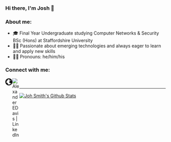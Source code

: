 ### Hi there, I'm Josh 👋

### About me:

- 🎓  Final Year Undergraduate studying Computer Networks & Security BSc (Hons) at Staffordshire University
- 👨‍💻  Passionate about emerging technologies and always eager to learn and apply new skills
- 🤸‍♂️  Pronouns: he/him/his

### Connect with me:

[<img align="left" alt="Website" width="22px" src="https://raw.githubusercontent.com/iconic/open-iconic/master/svg/globe.svg" />][website]
[<img align="left" alt="AlexanderEDavis | LinkedIn" width="22px" src="https://cdn.jsdelivr.net/npm/simple-icons@v3/icons/linkedin.svg" />][linkedin]

<br />





---

[![Joh Smith's Github Stats](https://github-readme-stats.vercel.app/api?username=joshsmithy&count_private=true&show_icons=true)](https://github.com/Joshsmithy)

[website]: https://josh.jsmithy.uk
[linkedin]: https://www.linkedin.com/in/jsmithy
